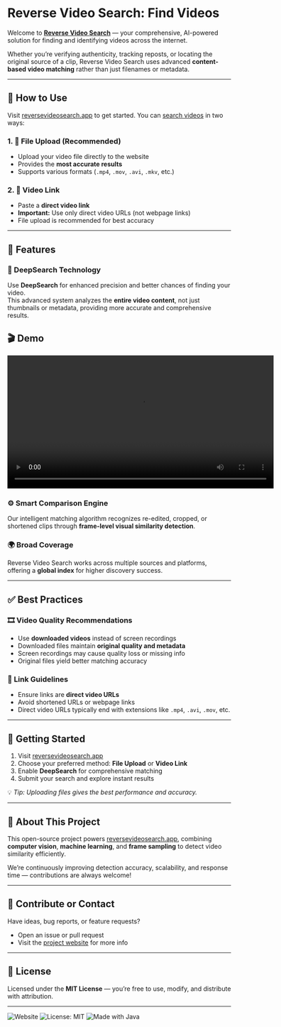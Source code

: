 # Reverse Video Search: Find Videos 

Welcome to [**Reverse Video Search**](https://reversevideosearch.app/) — your comprehensive, AI-powered solution for finding and identifying videos across the internet.

Whether you’re verifying authenticity, tracking reposts, or locating the original source of a clip, Reverse Video Search uses advanced **content-based video matching** rather than just filenames or metadata.

---

## 🚀 How to Use

Visit [reversevideosearch.app](https://reversevideosearch.app/) to get started. You can [search videos](https://reversevideosearch.app/search-videos) in two ways:

### 1. 📂 File Upload (Recommended)
- Upload your video file directly to the website  
- Provides the **most accurate results**  
- Supports various formats (`.mp4`, `.mov`, `.avi`, `.mkv`, etc.)

### 2. 🔗 Video Link
- Paste a **direct video link**  
- **Important:** Use only direct video URLs (not webpage links)  
- File upload is recommended for best accuracy

---

## 🧠 Features

### 🔎 DeepSearch Technology
Use **DeepSearch** for enhanced precision and better chances of finding your video.  
This advanced system analyzes the **entire video content**, not just thumbnails or metadata, providing more accurate and comprehensive results.

## 🎬 Demo

<video src="https://reversevideosearch.app/reverse-video-search-short.mp4" controls width="600">
  Your browser does not support the video tag.
</video>

### ⚙️ Smart Comparison Engine
Our intelligent matching algorithm recognizes re-edited, cropped, or shortened clips through **frame-level visual similarity detection**.

### 🌍 Broad Coverage
Reverse Video Search works across multiple sources and platforms, offering a **global index** for higher discovery success.

---

## ✅ Best Practices

### 🎞️ Video Quality Recommendations
- Use **downloaded videos** instead of screen recordings  
- Downloaded files maintain **original quality and metadata**  
- Screen recordings may cause quality loss or missing info  
- Original files yield better matching accuracy

### 🔗 Link Guidelines
- Ensure links are **direct video URLs**  
- Avoid shortened URLs or webpage links  
- Direct video URLs typically end with extensions like `.mp4`, `.avi`, `.mov`, etc.

---

## 🧩 Getting Started

1. Visit [reversevideosearch.app](https://reversevideosearch.app/)  
2. Choose your preferred method: **File Upload** or **Video Link**  
3. Enable **DeepSearch** for comprehensive matching  
4. Submit your search and explore instant results  

💡 *Tip: Uploading files gives the best performance and accuracy.*

---

## 📖 About This Project

This open-source project powers [reversevideosearch.app](https://reversevideosearch.app/), combining **computer vision**, **machine learning**, and **frame sampling** to detect video similarity efficiently.  

We’re continuously improving detection accuracy, scalability, and response time — contributions are always welcome!

---

## 💬 Contribute or Contact

Have ideas, bug reports, or feature requests?  
- Open an issue or pull request  
- Visit the [project website](https://reversevideosearch.app/) for more info  

---

## 🪪 License

Licensed under the **MIT License** — you’re free to use, modify, and distribute with attribution.

---

![Website](https://img.shields.io/website?url=https://reversevideosearch.app)
![License: MIT](https://img.shields.io/badge/License-MIT-yellow.svg)
![Made with Java](https://img.shields.io/badge/Made%20with-Java-orange)

